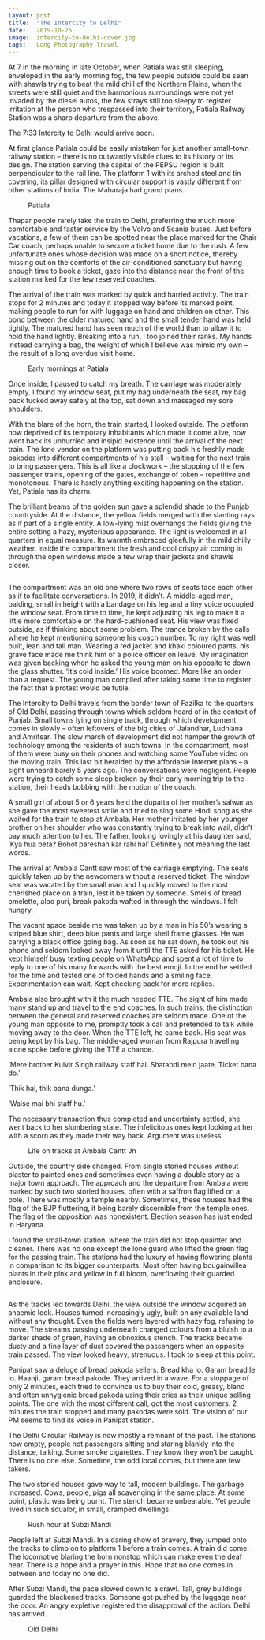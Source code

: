 ```yaml
---
layout:	post
title:	"The Intercity to Delhi"
date:	2019-10-26
image:	intercity-to-delhi-cover.jpg
tags:	Long Photography Travel
---
```


<p class="intro"><span class="dropcap">A</span>t 7 in the morning in late October, when Patiala was still sleeping, enveloped in the early morning fog, the few people outside could be seen with shawls trying to beat the mild chill of the Northern Plains, when the streets were still quiet and the harmonious surroundings were not yet invaded by the diesel autos, the few strays still too sleepy to register irritation at the person who trespassed into their territory, Patiala Railway Station was a sharp departure from the above.</p>

The 7:33 Intercity to Delhi would arrive soon.

At first glance Patiala could be easily mistaken for just another small-town railway station – there is no outwardly visible clues to its history or its design. The station serving the capital of the PEPSU region is built perpendicular to the rail line. The platform 1 with its arched steel and tin covering, its pillar designed with circular support is vastly different from other stations of India. The Maharaja had grand plans.

<figure>
	<img src="{{ '/assets/img/intercity-to-delhi-1.jpg' | prepend: site.baseurl }}" alt=""> 
	<figcaption>Patiala</figcaption>
</figure>

Thapar people rarely take the train to Delhi, preferring the much more comfortable and faster service by the Volvo and Scania buses. Just before vacations, a few of them can be spotted near the place marked for the Chair Car coach, perhaps unable to secure a ticket home due to the rush. A few unfortunate ones whose decision was made on a short notice, thereby missing out on the comforts of the air-conditioned sanctuary but having enough time to book a ticket, gaze into the distance near the front of the station marked for the few reserved coaches.

The arrival of the train was marked by quick and harried activity. The train stops for 2 minutes and today it stopped way before its marked point, making people to run for with luggage on hand and children on other. This bond between the older matured hand and the small tender hand was held tightly. The matured hand has seen much of the world than to allow it to hold the hand lightly. Breaking into a run, I too joined their ranks. My hands instead carrying a bag, the weight of which I believe was mimic my own – the result of a long overdue visit home.

<figure>
	<img src="{{ '/assets/img/intercity-to-delhi-2.jpg' | prepend: site.baseurl }}" alt=""> 
	<figcaption>Early mornings at Patiala</figcaption>
</figure>

Once inside, I paused to catch my breath. The carriage was moderately empty. I found my window seat, put my bag underneath the seat, my bag pack tucked away safely at the top, sat down and massaged my sore shoulders.

With the blare of the horn, the train started, I looked outside. The platform now deprived of its temporary inhabitants which made it come alive, now went back its unhurried and insipid existence until the arrival of the next train. The lone vendor on the platform was putting back his freshly made pakodas into different compartments of his stall – waiting for the next train to bring passengers. This is all like a clockwork – the stopping of the few passenger trains, opening of the gates, exchange of token – repetitive and monotonous. There is hardly anything exciting happening on the station. Yet, Patiala has its charm.

The brilliant beams of the golden sun gave a splendid shade to the Punjab countryside. At the distance, the yellow fields merged with the slanting rays as if part of a single entity. A low-lying mist overhangs the fields giving the entire setting a hazy, mysterious appearance. The light is welcomed in all quarters in equal measure. Its warmth embraced gleefully in the mild chilly weather. Inside the compartment the fresh and cool crispy air coming in through the open windows made a few wrap their jackets and shawls closer.

<img src="{{ '/assets/img/intercity-to-delhi-3.jpg' | prepend: site.baseurl }}" alt=""> 

The compartment was an old one where two rows of seats face each other as if to facilitate conversations. In 2019, it didn’t. A middle-aged man, balding, small in height with a bandage on his leg and a tiny voice occupied the window seat. From time to time, he kept adjusting his leg to make it a little more comfortable on the hard-cushioned seat. His view was fixed outside, as if thinking about some problem. The trance broken by the calls where he kept mentioning someone his coach number. To my right was well built, lean and tall man. Wearing a red jacket and khaki coloured pants, his grave face made me think him of a police officer on leave. My imagination was given backing when he asked the young man on his opposite to down the glass shutter. ‘It’s cold inside.’ His voice boomed. More like an order than a request. The young man complied after taking some time to register the fact that a protest would be futile.

The Intercity to Delhi travels from the border town of Fazilka to the quarters of Old Delhi, passing through towns which seldom heard of in the context of Punjab. Small towns lying on single track, through which development comes in slowly – often leftovers of the big cities of Jalandhar, Ludhiana and Amritsar. The slow march of development did not hamper the growth of technology among the residents of such towns. In the compartment, most of them were busy on their phones and watching some YouTube video on the moving train. This last bit heralded by the affordable Internet plans – a sight unheard barely 5 years ago. The conversations were negligent. People were trying to catch some sleep broken by their early morning trip to the station, their heads bobbing with the motion of the coach.

A small girl of about 5 or 6 years held the dupatta of her mother’s salwar as she gave the most sweetest smile and tried to sing some Hindi song as she waited for the train to stop at Ambala. Her mother irritated by her younger brother on her shoulder who was constantly trying to break into wail, didn’t pay much attention to her. The father, looking lovingly at his daughter said, ‘Kya hua beta? Bohot pareshan kar rahi hai’ Definitely not meaning the last words.

The arrival at Ambala Cantt saw most of the carriage emptying. The seats quickly taken up by the newcomers without a reserved ticket. The window seat was vacated by the small man and I quickly moved to the most cherished place on a train, lest it be taken by someone. Smells of bread omelette, aloo puri, break pakoda wafted in through the windows. I felt hungry.

The vacant space beside me was taken up by a man in his 50’s wearing a striped blue shirt, deep blue pants and large shell frame glasses. He was carrying a black office going bag. As soon as he sat down, he took out his phone and seldom looked away from it until the TTE asked for his ticket. He kept himself busy texting people on WhatsApp and spent a lot of time to reply to one of his many forwards with the best emoji. In the end he settled for the time and tested one of folded hands and a smiling face. Experimentation can wait.  Kept checking back for more replies.

Ambala also brought with it the much needed TTE. The sight of him made many stand up and travel to the end coaches. In such trains, the distinction between the general and reserved coaches are seldom made. One of the young man opposite to me, promptly took a call and pretended to talk while moving away to the door. When the TTE left, he came back. His seat was being kept by his bag. The middle-aged woman from Rajpura travelling alone spoke before giving the TTE a chance.

‘Mere brother Kulvir Singh railway staff hai. Shatabdi mein jaate. Ticket bana do.’

‘Thik hai, thik bana dunga.’

‘Waise mai bhi staff hu.’

The necessary transaction thus completed and uncertainty settled, she went back to her slumbering state. The infelicitous ones kept looking at her with a scorn as they made their way back. Argument was useless.

<figure>
	<img src="{{ '/assets/img/intercity-to-delhi-4.jpg' | prepend: site.baseurl }}" alt=""> 
	<figcaption>Life on tracks at Ambala Cantt Jn</figcaption>
</figure>

Outside, the country side changed. From single storied houses without plaster to painted ones and sometimes even having a double story as a major town approach. The approach and the departure from Ambala were marked by such two storied houses, often with a saffron flag lifted on a pole. There was mostly a temple nearby. Sometimes, these houses had the flag of the BJP fluttering, it being barely discernible from the temple ones. The flag of the opposition was nonexistent. Election season has just ended in Haryana.

I found the small-town station, where the train did not stop quainter and cleaner. There was no one except the lone guard who lifted the green flag for the passing train. The stations had the luxury of having flowering plants in comparison to its bigger counterparts. Most often having bougainvillea plants in their pink and yellow in full bloom, overflowing their guarded enclosure.

<img src="{{ '/assets/img/intercity-to-delhi-5.jpg' | prepend: site.baseurl }}" alt=""> 

As the tracks led towards Delhi, the view outside the window acquired an anaemic look. Houses turned increasingly ugly, built on any available land without any thought. Even the fields were layered with hazy fog, refusing to move. The streams passing underneath changed colours from a bluish to a darker shade of green, having an obnoxious stench. The tracks became dusty and a fine layer of dust covered the passengers when an opposite train passed. The view looked heavy, strenuous. I took to sleep at this point.

Panipat saw a deluge of bread pakoda sellers. Bread kha lo. Garam bread le lo. Haanji, garam bread pakode. They arrived in a wave. For a stoppage of only 2 minutes, each tried to convince us to buy their cold, greasy, bland and often unhygienic bread pakoda using their cries as their unique selling points. The one with the most different call, got the most customers. 2 minutes the train stopped and many pakodas were sold. The vision of our PM seems to find its voice in Panipat station.

The Delhi Circular Railway is now mostly a remnant of the past. The stations now empty, people not passengers sitting and staring blankly into the distance, talking. Some smoke cigarettes. They know they won’t be caught. There is no one else. Sometime, the odd local comes, but there are few takers.

The two storied houses gave way to tall, modern buildings. The garbage increased. Cows, people, pigs all scavenging in the same place. At some point, plastic was being burnt. The stench became unbearable. Yet people lived in such squalor, in small, cramped dwellings.

<figure>
	<img src="{{ '/assets/img/intercity-to-delhi-6.jpg' | prepend: site.baseurl }}" alt=""> 
	<figcaption>Rush hour at Subzi Mandi</figcaption>
</figure>

People left at Subzi Mandi. In a daring show of bravery, they jumped onto the tracks to climb on to platform 1 before a train comes. A train did come. The locomotive blaring the horn nonstop which can make even the deaf hear. There is a hope and a prayer in this. Hope that no one comes in between and today no one did.

After Subzi Mandi, the pace slowed down to a crawl. Tall, grey buildings guarded the blackened tracks. Someone got pushed by the luggage near the door. An angry expletive registered the disapproval of the action. Delhi has arrived.

<figure>
	<img src="{{ '/assets/img/intercity-to-delhi-7.jpg' | prepend: site.baseurl }}" alt=""> 
	<figcaption>Old Delhi</figcaption>
</figure>
